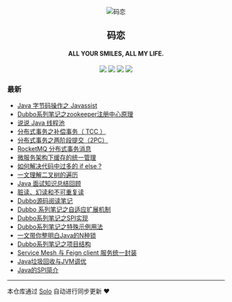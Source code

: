 <p align="center"><img alt="码恋" src="https://img.hacpai.com/file/2019/05/icon-3374e543.png"></p><h2 align="center">
码恋
</h2>

<h4 align="center">ALL YOUR SMILES, ALL MY LIFE.</h4>
<p align="center"><a title="码恋" target="_blank" href="https://github.com/aysaml/solo-blog"><img src="https://img.shields.io/github/last-commit/aysaml/solo-blog.svg?style=flat-square&color=FF9900"></a>
<a title="GitHub repo size in bytes" target="_blank" href="https://github.com/aysaml/solo-blog"><img src="https://img.shields.io/github/repo-size/aysaml/solo-blog.svg?style=flat-square"></a>
<a title="Solo Version" target="_blank" href="https://github.com/88250/solo/releases"><img src="https://img.shields.io/badge/solo-4.3.0-f1e05a.svg?style=flat-square&color=blueviolet"></a>
<a title="Hits" target="_blank" href="https://github.com/88250/hits"><img src="https://hits.b3log.org/aysaml/solo-blog.svg"></a></p>

### 最新

* [Java 字节码操作之 Javassist ](https://aysaml.com/articles/2020/09/01/1598950702389.html)
* [Dubbo系列笔记之zookeeper注册中心原理](https://aysaml.com/articles/2020/08/17/1597658280603.html)
* [说说 Java 线程池](https://aysaml.com/articles/2020/08/03/1596440008840.html)
* [分布式事务之补偿事务（ TCC ）](https://aysaml.com/articles/2020/06/16/1592304957424.html)
* [分布式事务之两阶段提交（2PC）](https://aysaml.com/articles/2020/06/16/1592303735898.html)
* [RocketMQ 分布式事务消息](https://aysaml.com/articles/2020/06/16/1592296926344.html)
* [微服务架构下缓存的统一管理](https://aysaml.com/articles/2020/05/11/1589170001785.html)
* [如何解决代码中过多的 if else ?](https://aysaml.com/articles/2020/05/08/1588928166693.html)
* [一文理解二叉树的遍历](https://aysaml.com/articles/2020/04/29/1588154150735.html)
* [Java 面试知识总结回顾](https://aysaml.com/interview.html)
* [脏读、幻读和不可重复读](https://aysaml.com/articles/2020/01/04/1578137608006.html)
* [Dubbo源码阅读笔记](https://aysaml.com/articles/2020/01/04/1578130888106.html)
* [Dubbo 系列笔记之自适应扩展机制](https://aysaml.com/articles/2019/12/20/1576840669968.html)
* [Dubbo系列笔记之SPI实现](https://aysaml.com/articles/2019/12/17/1576579214365.html)
* [Dubbo系列笔记之特殊示例用法](https://aysaml.com/articles/2019/12/14/1576312634579.html)
* [一文带你整明白Java的N种锁](https://aysaml.com/articles/2019/11/21/1433223.html)
* [Dubbo系列笔记之项目结构](https://aysaml.com/articles/2019/11/15/1573790514430.html)
* [Service Mesh 与 Feign client 服务统一封装](https://aysaml.com/articles/2019/11/12/1573552790020.html)
* [Java垃圾回收与JVM调优](https://aysaml.com/articles/2019/10/19/1571482787072.html)
* [Java的SPI简介](https://aysaml.com/articles/2019/10/18/1571392382274.html)



---

本仓库通过 [Solo](https://github.com/88250/solo) 自动进行同步更新 ❤️ 